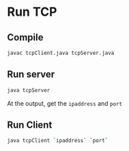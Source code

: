 # Run TCP

## Compile

```bash
javac tcpClient.java tcpServer.java
```

## Run server

```bash
java tcpServer
```
At the output, get the `ipaddress` and `port`

## Run Client
```bash
java tcpClient `ipaddress` `port`
```
